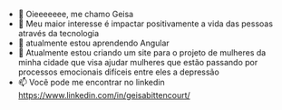 - 👋 Oieeeeeee, me chamo Geisa
- 👀 Meu maior interesse é impactar positivamente a vida das pessoas através da tecnologia
- 🌱 atualmente estou aprendendo Angular
- 💞️ Atualmente estou criando um site para o projeto de mulheres da minha cidade que visa ajudar mulheres que estão passando por processos emocionais difíceis entre eles a depressão
- 📫 Você pode me encontrar no linkedin https://www.linkedin.com/in/geisabittencourt/
